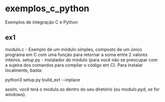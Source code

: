 exemplos_c_python
=================

Exemplos de integração C e Python




ex1
---
modulo.c - Exemplo de um módulo simples, composto de um único programa em C com uma função para retornar a soma entre 2 valores inteiros.
setup.py - instalador do módulo (para você não se preocupar com a sujeira dos comandos para compilar o código em C).
Para instalar localmente, basta:

python3 setup.py build_ext --inplace

assim, você terá o modulo.so dentro do seu diretório (ou modulo.pyd, se for windows).
